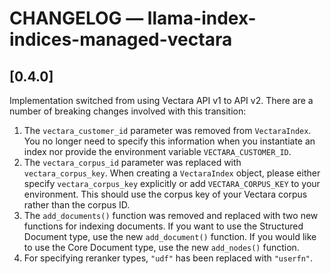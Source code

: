 # CHANGELOG — llama-index-indices-managed-vectara

## [0.4.0]

Implementation switched from using Vectara API v1 to API v2.
There are a number of breaking changes involved with this transition:

1. The `vectara_customer_id` parameter was removed from `VectaraIndex`. You no longer need to specify this information when you instantiate an index nor provide the environment variable `VECTARA_CUSTOMER_ID`.
2. The `vectara_corpus_id` parameter was replaced with `vectara_corpus_key`. When creating a `VectaraIndex` object, please either specify `vectara_corpus_key` explicitly or add `VECTARA_CORPUS_KEY` to your environment. This should use the corpus key of your Vectara corpus rather than the corpus ID.
3. The `add_documents()` function was removed and replaced with two new functions for indexing documents. If you want to use the Structured Document type, use the new `add_document()` function. If you would like to use the Core Document type, use the new `add_nodes()` function.
4. For specifying reranker types, `"udf"` has been replaced with `"userfn"`.
